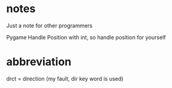 # notes
Just a note for other programmers

Pygame Handle Position with int,
so handle position for yourself

# abbreviation

drct = direction (my fault, dir key word is used)